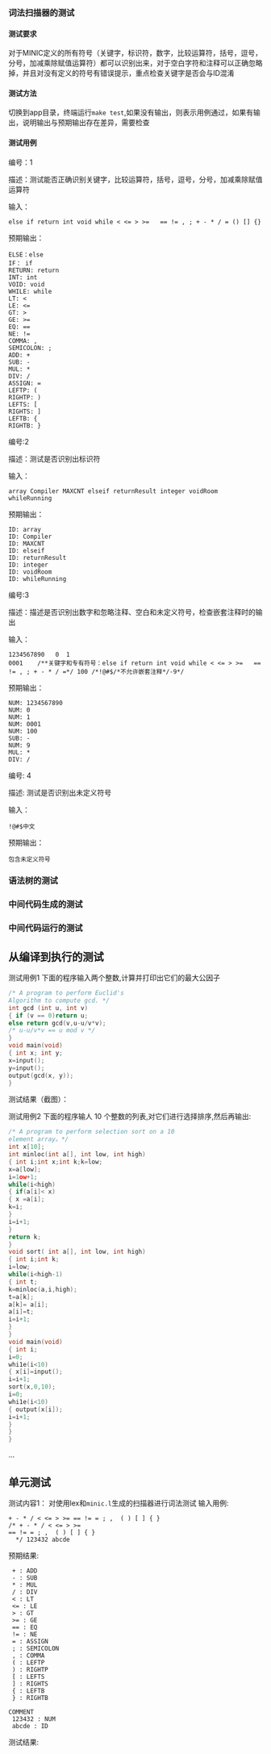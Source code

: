 
### 词法扫描器的测试
#### 测试要求
对于MINIC定义的所有符号（关键字，标识符，数字，比较运算符，括号，逗号，分号，加减乘除赋值运算符）都可以识别出来，对于空白字符和注释可以正确忽略掉，并且对没有定义的符号有错误提示，重点检查关键字是否会与ID混淆

#### 测试方法
切换到app目录，终端运行`make test`,如果没有输出，则表示用例通过，如果有输出，说明输出与预期输出存在差异，需要检查

#### 测试用例
编号：1

描述：测试能否正确识别关键字，比较运算符，括号，逗号，分号，加减乘除赋值运算符

输入：
```
else if return int void while < <= > >=   == != , ; + - * / = () [] {}
```

预期输出：
```
ELSE：else
IF： if
RETURN: return
INT: int
VOID: void
WHILE: while
LT: <
LE: <=
GT: >
GE: >=
EQ: ==
NE: !=
COMMA: ,
SEMICOLON: ;
ADD: +
SUB: -
MUL: *
DIV: /
ASSIGN: =
LEFTP: (
RIGHTP: )
LEFTS: [
RIGHTS: ]
LEFTB: {
RIGHTB: }

```

编号:2

描述：测试是否识别出标识符

输入：
```
array Compiler MAXCNT elseif returnResult integer voidRoom whileRunning
```
预期输出：
```
ID: array
ID: Compiler
ID: MAXCNT
ID: elseif
ID: returnResult
ID: integer
ID: voidRoom
ID: whileRunning

```

编号:3

描述：描述是否识别出数字和忽略注释、空白和未定义符号，检查嵌套注释时的输出

输入：
```
1234567890   0  1
0001    /**关键字和专有符号：else if return int void while < <= > >=   == != , ; + - * / =*/ 100 /*!@#$/*不允许嵌套注释*/-9*/
```

预期输出：
```
NUM: 1234567890
NUM: 0
NUM: 1
NUM: 0001
NUM: 100
SUB: -
NUM: 9
MUL: *
DIV: /

```

编号: 4

描述: 测试是否识别出未定义符号

输入：
```
!@#$中文
```

<!-- FIXME：不确定是否会输出中文 -->
预期输出：
```
包含未定义符号

```

### 语法树的测试
### 中间代码生成的测试
### 中间代码运行的测试
## 从编译到执行的测试
测试用例1
下面的程序输入两个整数,计算并打印出它们的最大公因子
``` c++
/* A program to perform Euclid's
Algorithm to compute gcd. */
int gcd (int u, int v)
{ if (v == 0)return u;
else return gcd(v,u-u/v*v);
/* u-u/v*v == u mod v */
}
void main(void)
{ int x; int y;
x=input();
y=input();
output(gcd(x, y));
}
```
测试结果（截图）：

测试用例2
下面的程序输人 10 个整数的列表,对它们进行选择排序,然后再输出:
``` c++
/* A program to perform selection sort on a 10
element array。*/
int x[10];
int minloc(int a[], int low, int high)
{ int i;int x;int k;k=low;
x=a[low];
i=1ow+1;
while(i<high)
{ if(a[i]< x)
{ x =a[i];
k=i;
}
i=i+1;
}
return k;
}
void sort( int a[], int low, int high)
{ int i;int k;
i=low;
while(i<high-1)
{ int t;
k=minloc(a,i,high);
t=a[k];
a[k]= a[i];
a[i]=t;
i=i+1;
}
}
void main(void)
{ int i;
i=0;
whi1e(i<10)
{ x[i]=input();
i=i+1;
sort(x,0,10);
i=0;
whi1e(i<10)
{ output(x[i]);
i=i+1;
}
}
}
```
...

## 单元测试
测试内容1： 对使用lex和`minic.l`生成的扫描器进行词法测试
输入用例: 
```
+ - * / < <= > >= == != = ; ,  ( ) [ ] { } 
/* + - * / < <= > >= 
== != = ; ,  ( ) [ ] { }
  */ 123432 abcde

```
预期结果:
```
 + : ADD
 - : SUB
 * : MUL
 / : DIV
 < : LT
 <= : LE
 > : GT
 >= : GE
 == : EQ
 != : NE
 = : ASSIGN
 ; : SEMICOLON
 , : COMMA
 ( : LEFTP
 ) : RIGHTP
 [ : LEFTS
 ] : RIGHTS
 { : LEFTB
 } : RIGHTB
 
COMMENT
 123432 : NUM
 abcde : ID
 ```
测试结果:
